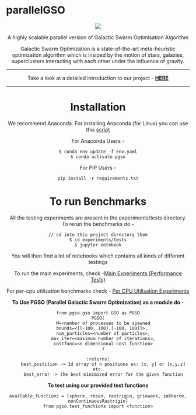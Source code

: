 # parallelGSO

<center><image src="images/cover_pso.png"><center>
    
A highly scalable parallel version of Galactic Swarm Optimisation Algorithm

Galactic Swarm Optimization is a state-of-the-art meta-heuristic optimization algorithm which is insiped by the motion of stars, galaxies, superclusters interacting with each other under the influence of gravity.

----
Take a look at a detailed introduction to our project - **[HERE](https://github.com/shubham0704/parallelGSO/blob/master/white%20paper.ipynb)**

-------

# Installation

We recommend Anaconda. For installing Anaconda (for Linux) you can use this [script](https://github.com/shubham0704/deep_learning_env/blob/master/install_anaconda.sh)

For Anaconda Users - 
```
$ conda env update -f env.yaml
$ conda activate pgso
```
For PIP Users - 
```
pip install -r requirements.txt
```


# To run Benchmarks

All the testing experiments are present in the experiments/tests directory.
To rerun the benchmarks do -
```
// cd into this project directory then
$ cd experiments/tests
$ jupyter notebook
```

You will then find a lot of notebooks which contains all kinds of different testings

To run the main experiments, check -[Main Experiments (Performance Tests)](https://github.com/shubham0704/parallelGSO/blob/master/experiments/tests/Main%20Experiments%20(Performance%20Tests).ipynb) 

For per-cpu utilization benchmarks check - [Per CPU Utilisation Experiments](https://github.com/shubham0704/parallelGSO/blob/master/experiments/tests/Per%20CPU%20Utilisation%20Experiments.ipynb)

**To Use PGSO (Parallel Galactic Swarm Optimization) as a module do -** 

```
from pgso.gso import GSO as PGSO
PGSO(
    M=<number of processes to be spawned
    bounds=<[[-100, 100],[-100, 100]]>, 
    num_particles=<number of particles>,
    max_iter=<maximum number of iterations>,
    costfunc=<n dimensional cost function>
    )

:returns:
    best_postition -> 1d array of n positions ex: [x, y] or [x,y,z] etc.
    best_error -> the best minimized error for the given function
```

**To test using our provided test functions**

```
available_functions = [sphere, rosen, rastrigin, griewank, zakharov, nonContinuousRastrigin]
from pgso.test_functions import <function>

